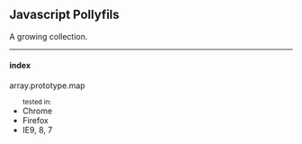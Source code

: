 <h2>Javascript Pollyfils</h2>
<p>A growing collection.</p>
<hr>
<h4>index</h4>
<p>array.prototype.map<br />
	<ul>
		<small>tested in:</small>
		<li>Chrome</li>
		<li>Firefox</li>
		<li>IE9, 8, 7</li>
	</ul></p>